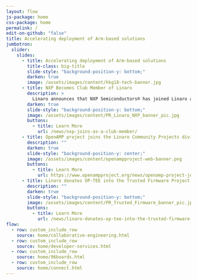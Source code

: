 ```yaml
---
layout: flow
js-package: home
css-package: home
permalink: /
edit-on-github: "false"
title: Accelerating deployment of Arm-based solutions
jumbotron:
  slider:
    slides:
      - title: Accelerating deployment of Arm-based solutions
        title-class: big-title
        slide-style: "background-position-y: bottom;"
        darken: true
        image: /assets/images/content/hkg18-tech-banner.jpg
      - title: NXP Becomes Club Member of Linaro
        description: >
          Linaro announces that NXP Semiconductors® has joined Linaro as a Club member.
        darken: true
        slide-style: "background-position-y: bottom;"
        image: /assets/images/content/PR_Linaro_NXP_banner_pic.jpg
        buttons:
          - title: Learn More
            url: /news/nxp-joins-as-a-club-member/
      - title: OpenAMP project joins the Linaro Community Projects division
        description: ""
        darken: true
        slide-style: "background-position-y: center;"
        image: /assets/images/content/openampproject-web-banner.png
        buttons:
          - title: Learn More
            url: https://www.openampproject.org/news/openamp-project-joins-the-linaro-community-projects-division/
      - title: Linaro donates OP-TEE into the Trusted Firmware Project
        description: ""
        darken: true
        slide-style: "background-position-y: bottom;"
        image: /assets/images/content/PR_Trusted_Firmware_banner_pic.jpg
        buttons:
          - title: Learn More
            url: /news/linaro-donates-op-tee-into-the-trusted-firmware-project/
flow:
  - row: custom_include_row
    source: home/collaborative-engineering.html
  - row: custom_include_row
    source: home/developer-services.html
  - row: custom_include_row
    source: home/96boards.html
  - row: custom_include_row
    source: home/connect.html
---
```


